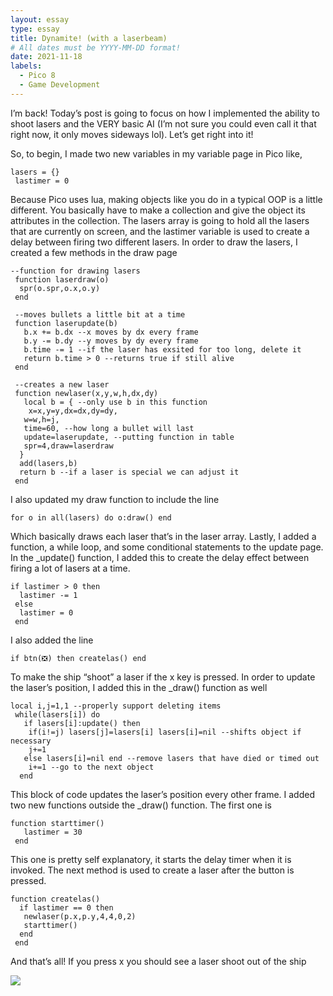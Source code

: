 ```yaml
---
layout: essay
type: essay
title: Dynamite! (with a laserbeam)
# All dates must be YYYY-MM-DD format!
date: 2021-11-18
labels:
  - Pico 8
  - Game Development
---
```



I’m back! Today’s post is going to focus on how I implemented the ability to shoot lasers and the VERY basic AI (I’m not sure you could even call it that right now, it only moves sideways lol). Let’s get right into it!

So, to begin, I made two new variables in my variable page in Pico like,

```
lasers = {}
 lastimer = 0
```

Because Pico uses lua, making objects like you do in a typical OOP is a little different. You basically have to make a collection and give the object its attributes in the collection. The lasers array is going to hold all the lasers that are currently on screen, and the lastimer variable is used to create a delay between firing two different lasers. In order to draw the lasers, I created a few methods in the draw page

```
--function for drawing lasers
 function laserdraw(o)
  spr(o.spr,o.x,o.y)
 end

 --moves bullets a little bit at a time
 function laserupdate(b)
   b.x += b.dx --x moves by dx every frame
   b.y -= b.dy --y moves by dy every frame
   b.time -= 1 --if the laser has exsited for too long, delete it
   return b.time > 0 --returns true if still alive
 end

 --creates a new laser
 function newlaser(x,y,w,h,dx,dy)
   local b = { --only use b in this function
    x=x,y=y,dx=dx,dy=dy,
   w=w,h=j,
   time=60, --how long a bullet will last
   update=laserupdate, --putting function in table
   spr=4,draw=laserdraw
  }
  add(lasers,b)
  return b --if a laser is special we can adjust it
 end
```

I also updated my draw function to include the line

``` for o in all(lasers) do o:draw() end ```

Which basically draws each laser that’s in the laser array.
Lastly, I added a function, a while loop, and some conditional statements to the update page. In the _update() function, I added this to create the delay effect between firing a lot of lasers at a time.

```
if lastimer > 0 then
  lastimer -= 1
 else
  lastimer = 0
 end
```

I also added the line

``` if btn(❎) then createlas() end ```

To make the ship “shoot” a laser if the x key is pressed. In order to update the laser’s position, I added this in the _draw() function as well

```
local i,j=1,1 --properly support deleting items
 while(lasers[i]) do
   if lasers[i]:update() then
    if(i!=j) lasers[j]=lasers[i] lasers[i]=nil --shifts object if necessary
    j+=1
   else lasers[i]=nil end --remove lasers that have died or timed out
    i+=1 --go to the next object
  end
```

This block of code updates the laser’s position every other frame. I added two new functions outside the _draw() function. The first one is

```
function starttimer()
   lastimer = 30
 end
```

This one is pretty self explanatory, it starts the delay timer when it is invoked. The next method is used to create a laser after the button is pressed.

```
function createlas()
  if lastimer == 0 then
   newlaser(p.x,p.y,4,4,0,2)
   starttimer()
  end
 end
```

And that’s all! If you press x you should see a laser shoot out of the ship

<img class="ui spaced image" src="../images/blog/lasers.gif">